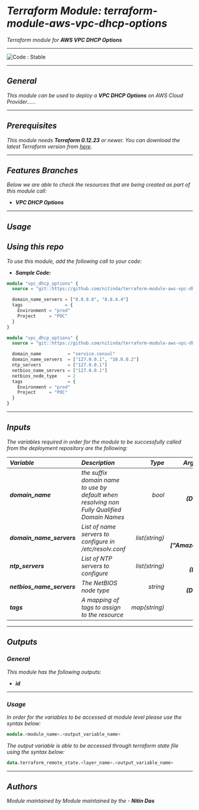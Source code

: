 # _Terraform Module: terraform-module-aws-vpc-dhcp-options_
_Terraform module for_ **_AWS VPC DHCP Options_**


<!--BEGIN STABILITY BANNER-->
---

![_Code : Stable_](https://img.shields.io/badge/Code-Stable-brightgreen?style=for-the-badge&logo=github)

>

---
<!--END STABILITY BANNER-->

## _General_

_This module can be used to deploy a_ **_VPC DHCP Options_** _on AWS Cloud Provider......_


---

## _Prerequisites_

_This module needs **_Terraform 0.12.23_** or newer._
_You can download the latest Terraform version from_ [_here_](https://www.terraform.io/downloads.html).



---

## _Features Branches_

_Below we are able to check the resources that are being created as part of this module call:_

- **_VPC DHCP Options_**


---

## _Usage_

## _Using this repo_

_To use this module, add the following call to your code:_

- **_Sample Code:_**

```tf
module "vpc_dhcp_options" {
  source = "git::https://github.com/nitinda/terraform-module-aws-vpc-dhcp-options.git?ref=master"

  domain_name_servers = ["8.8.8.8", "8.8.4.4"]
  tags                = {
    Environment = "prod"
    Project     = "POC"
  }
}

```

```tf
module "vpc_dhcp_options" {
  source = "git::https://github.com/nitinda/terraform-module-aws-vpc-dhcp-options.git?ref=master"

  domain_name          = "service.consul"
  domain_name_servers  = ["127.0.0.1", "10.0.0.2"]
  ntp_servers          = ["127.0.0.1"]
  netbios_name_servers = ["127.0.0.1"]
  netbios_node_type    = 2
  tags                 = {
    Environment = "prod"
    Project     = "POC"
  }
}

```


---

## _Inputs_

_The variables required in order for the module to be successfully called from the deployment repository are the following:_

|**_Variable_** | **_Description_** | **_Type_** | **_Argument Status_** |
|:----|:----|-----:|:---:|
| **_domain\_name_** | _the suffix domain name to use by default when <br/> resolving non Fully Qualified Domain Names_ | _bool_ | **_Optional <br/> (Default - null)_** |
| **_domain\_name\_servers_** | _List of name servers to configure in /etc/resolv.conf_ | _list(string)_ | **_Optional <br/> (Default - ["AmazonProvidedDNS"])_** |
| **_ntp\_servers_** | _List of NTP servers to configure_ | _list(string)_ | **_Optional <br/> (Default - [])_** |
| **_netbios\_name\_servers_** | _The NetBIOS node type_ | _string_ | **_Optional <br/> (Default - null)_** |
| **_tags_** | _A mapping of tags to assign to the resource_ | _map(string)_ | **_Required_** |


---


## _Outputs_

### _General_

_This module has the following outputs:_

* **_id_**


---

### _Usage_

_In order for the variables to be accessed at module level please use the syntax below:_

```tf
module.<module_name>.<output_variable_name>
```


_The output variable is able to be accessed through terraform state file using the syntax below:_

```tf
data.terraform_remote_state.<layer_name>.<output_variable_name>
```

---



## _Authors_

_Module maintained by Module maintained by the -_ **_Nitin Das_**
